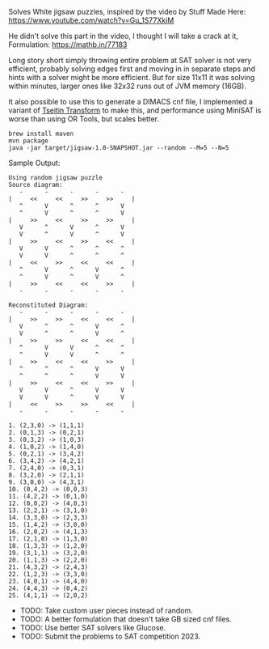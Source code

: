 

Solves White jigsaw puzzles, inspired by the video by Stuff Made Here:
https://www.youtube.com/watch?v=Gu_1S77XkiM

He didn't solve this part in the video, I thought I will take a crack at it, 
Formulation: https://mathb.in/77183


Long story short simply throwing  entire problem  at SAT solver is not very efficient, probably 
solving edges first and moving in in separate steps and hints with a solver might be
more efficient. But for size 11x11 it was solving within minutes, larger ones like 32x32 runs
out of JVM memory (16GB).

It also possible to use this to generate a DIMACS cnf file, I implemented a variant of 
[Tseitin Transform](https://en.wikipedia.org/wiki/Tseytin_transformation) to make this, and performance
using MiniSAT is worse than using OR Tools, but scales better. 

```shell
brew install maven 
mvn package
java -jar target/jigsaw-1.0-SNAPSHOT.jar --random --M=5 --N=5
```

Sample Output:
```
Using random jigsaw puzzle
Source diagram:
   -      -      -      -      -
|     <<     <<     >>     >>     |
   ^      V      ^      ^      V
   ^      V      ^      ^      V
|     >>     <<     >>     >>     |
   V      ^      V      ^      V
   V      ^      V      ^      V
|     >>     <<     >>     <<     |
   V      V      ^      ^      ^
   V      V      ^      ^      ^
|     <<     >>     <<     <<     |
   ^      V      ^      V      ^
   ^      V      ^      V      ^
|     >>     <<     <<     >>     |
   -      -      -      -      -

Reconstituted Diagram:
   -      -      -      -      -
|     >>     >>     <<     <<     |
   V      ^      ^      V      ^
   V      ^      ^      V      ^
|     >>     >>     <<     <<     |
   ^      V      V      ^      ^
   ^      V      V      ^      ^
|     >>     <<     <<     >>     |
   ^      ^      ^      V      V
   ^      ^      ^      V      V
|     >>     <<     <<     >>     |
   V      V      ^      V      V
   V      V      ^      V      V
|     <<     >>     >>     <<     |
   -      -      -      -      -

1. (2,3,0) -> (1,1,1)
2. (0,1,3) -> (0,2,1)
3. (0,3,2) -> (1,0,3)
4. (1,0,2) -> (1,4,0)
5. (0,2,1) -> (3,4,2)
6. (3,4,2) -> (4,2,1)
7. (2,4,0) -> (0,3,1)
8. (3,2,0) -> (2,1,1)
9. (3,0,0) -> (4,3,1)
10. (0,4,2) -> (0,0,3)
11. (4,2,2) -> (0,1,0)
12. (0,0,2) -> (4,0,3)
13. (2,2,1) -> (3,1,0)
14. (3,3,0) -> (2,3,3)
15. (1,4,2) -> (3,0,0)
16. (2,0,2) -> (4,1,3)
17. (2,1,0) -> (1,3,0)
18. (1,3,3) -> (1,2,0)
19. (3,1,1) -> (3,2,0)
20. (1,1,3) -> (2,2,0)
21. (4,3,2) -> (2,4,3)
22. (1,2,3) -> (3,3,0)
23. (4,0,1) -> (4,4,0)
24. (4,4,3) -> (0,4,2)
25. (4,1,1) -> (2,0,2)
```

* TODO: Take custom user pieces instead of random.
* TODO: A better formulation that doesn't take GB sized cnf files. 
* TODO: Use better SAT solvers like Glucose.
* TODO: Submit the problems to SAT competition 2023.

